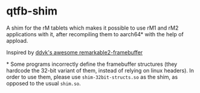 # qtfb-shim

A shim for the rM tablets which makes it possible to use rM1 and rM2 applications with it, after recompiling them to aarch64* with the help of appload.

Inspired by [ddvk's awesome remarkable2-framebuffer](https://github.com/ddvk/remarkable2-framebuffer)


\* Some programs incorrectly define the framebuffer structures (they hardcode the 32-bit variant of them, instead of relying on linux headers). In order to use them, please use `shim-32bit-structs.so` as the shim, as opposed to the usual `shim.so`.

